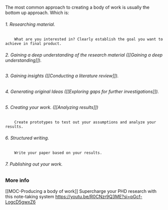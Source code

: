 The most common approach to creating a body of work is usually the bottom up approach. Which is:
###### 1. Researching material.
		What are you interested in? Clearly establish the goal you want to achieve in final product.
###### 2. Gaining a deep understanding of the research material ([[Gaining a deep understanding]]).
###### 3. Gaining insights ([[Conducting a literature review]]).
###### 4. Generating original Ideas ([[Exploring gaps for further investigations]]).
###### 5. Creating your work. ([[Analyzing results]])
		Create prototypes to test out your assumptions and analyze your results.
###### 6. Structured writing.
		Write your paper based on your results.
###### 7. Publishing out your work.

### More info
[[MOC-Producing a body of work]]
Supercharge your PHD research with this note-taking system 
 https://youtu.be/R0CNzr9Q3ME?si=pGcf-LogcD5gwxZ6
